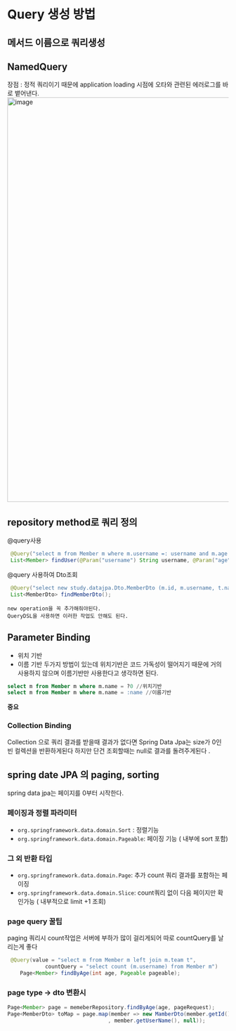 # Query 생성 방법
## 메서드 이름으로 쿼리생성
## NamedQuery 
장점 : 정적 쿼리이기 때문에 application loading 시점에 오타와 관련된 에러로그를 바로 뱉어낸다.
<img width="921" alt="image" src="https://user-images.githubusercontent.com/43670838/179380468-669b8620-a7d1-43c7-8a63-e5160dedcf13.png">

## repository method로 쿼리 정의
   @query사용
   ```java
    @Query("select m from Member m where m.username =: username and m.age = :age")
    List<Member> findUser(@Param("username") String username, @Param("age") int age);
   ```

   @query 사용하여 Dto조회
   ```java
    @Query("select new study.datajpa.Dto.MemberDto (m.id, m.username, t.name) from Member m join m.team t")
    List<MemberDto> findMemberDto();
```
    new operation을 꼭 추가해줘야된다. 
    QueryDSL을 사용하면 이러한 작업도 안해도 된다.


## Parameter Binding
- 위치 기반
- 이름 기반
두가지 방법이 있는데 위치기반은 코드 가독성이 떨어지기 때문에 거의 사용하지 않으며 이름기반만 사용한다고 생각하면 된다. 
```sql
select m from Member m where m.name = ?0 //위치기반
select m from Member m where m.name = :name //이름기반
```
**중요**
### Collection Binding
Collection 으로 쿼리 결과를 받을때 결과가 없다면 Spring Data Jpa는 size가 0인 빈 컬렉션을 반환하게된다
하지만 단건 조회할때는 null로 결과를 돌려주게된다 .


## spring date JPA 의 paging, sorting
spring data jpa는 페이지를 0부터 시작한다.

### 페이징과 정렬 파라미터
- `org.springframework.data.domain.Sort` : 정렬기능 
- `org.springframework.data.domain.Pageable`: 페이징 기능 ( 내부에 sort 포함)

### 그 외 반환 타입
- `org.springframework.data.domain.Page`: 추가 count 쿼리 결과를 포함하는 페이징
- `org.springframework.data.domain.Slice`: count쿼리 없이 다음 페이지만 확인가능 ( 내부적으로 limit +1 조회)


### page query 꿀팁
paging 쿼리시 count작업은 서버에 부하가 많이 걸리게되어 따로 countQuery를 날리는게 좋다

```java
 @Query(value = "select m from Member m left join m.team t",
            countQuery = "select count (m.username) from Member m")
    Page<Member> findByAge(int age, Pageable pageable);
```

### page type -> dto 변환시
```java
Page<Member> page = memeberRepository.findByAge(age, pageRequest);
Page<MemberDto> toMap = page.map(member => new MamberDto(member.getId()
                                , member.getUserName(), null));
```

